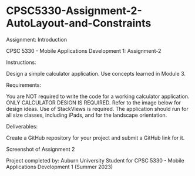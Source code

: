# CPSC5330-Assignment-2-AutoLayout-and-Constraints

Assignment: Introduction

CPSC 5330 - Mobile Applications Development 1: Assignment-2

Instructions:

Design a simple calculator application. Use concepts learned in Module 3.

Requirements:

You are NOT required to write the code for a working calculator application. ONLY CALCULATOR DESIGN IS REQUIRED. Refer to the image below for design ideas.
Use of StackViews is required.
The application should run for all size classes, including iPads, and for the landscape orientation.

Deliverables:

Create a GitHub repository for your project and submit a GitHub link for it.

Screenshot of Assignment 2





Project completed by: Auburn University Student for CPSC 5330 - Mobile Applications Development 1 (Summer 2023)
